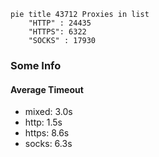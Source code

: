 
```mermaid
pie title 43712 Proxies in list
    "HTTP" : 24435
    "HTTPS": 6322
    "SOCKS" : 17930
```

### Some Info
#### Average Timeout

- mixed: 3.0s
- http: 1.5s
- https: 8.6s
- socks: 6.3s